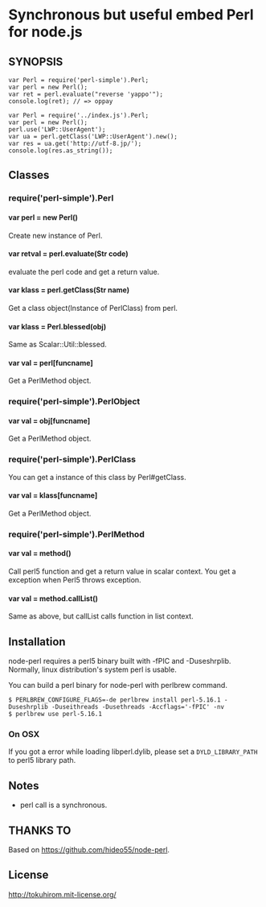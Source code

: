 Synchronous but useful embed Perl for node.js
==============================================

SYNOPSIS
--------

    var Perl = require('perl-simple').Perl;
    var perl = new Perl();
    var ret = perl.evaluate("reverse 'yappo'");
    console.log(ret); // => oppay

    var Perl = require('../index.js').Perl;
    var perl = new Perl();
    perl.use('LWP::UserAgent');
    var ua = perl.getClass('LWP::UserAgent').new();
    var res = ua.get('http://utf-8.jp/');
    console.log(res.as_string());

Classes
-------

### require('perl-simple').Perl

#### var perl = new Perl()

Create new instance of Perl.

#### var retval = perl.evaluate(Str code)

evaluate the perl code and get a return value.

#### var klass = perl.getClass(Str name)

Get a class object(Instance of PerlClass) from perl.

#### var klass = Perl.blessed(obj)

Same as Scalar::Util::blessed.

#### var val = perl[funcname]

Get a PerlMethod object.

### require('perl-simple').PerlObject

#### var val = obj[funcname]

Get a PerlMethod object.

### require('perl-simple').PerlClass

You can get a instance of this class by Perl#getClass.

#### var val = klass[funcname]

Get a PerlMethod object.

### require('perl-simple').PerlMethod

#### var val = method()

Call perl5 function and get a return value in scalar context.
You get a exception when Perl5 throws exception.

#### var val = method.callList()

Same as above, but callList calls function in list context.

Installation
------------

node-perl requires a perl5 binary built with -fPIC and -Duseshrplib. Normally, linux distribution's system perl is usable.

You can build a perl binary for node-perl with perlbrew command.

    $ PERLBREW_CONFIGURE_FLAGS=-de perlbrew install perl-5.16.1 -Duseshrplib -Duseithreads -Dusethreads -Accflags='-fPIC' -nv
    $ perlbrew use perl-5.16.1

### On OSX

If you got a error while loading libperl.dylib, please set a `DYLD_LIBRARY_PATH` to perl5 library path.

Notes
-----

  * perl call is a synchronous.

THANKS TO
---------

Based on https://github.com/hideo55/node-perl.

License
-------

http://tokuhirom.mit-license.org/

